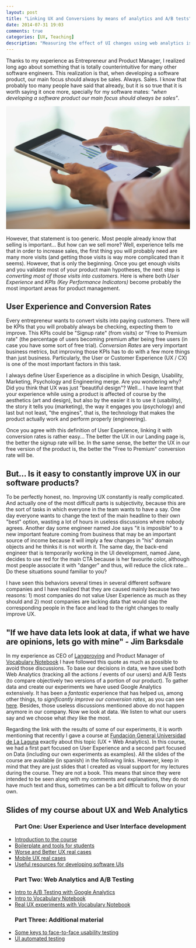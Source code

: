 ```yaml
---
layout: post
title: "Linking UX and Conversions by means of analytics and A/B tests"
date: 2014-07-31 19:03
comments: true
categories: [UX, Teaching]
description: "Measuring the effect of UI changes using web analytics is key to be aware of the how Design, Usability, Marketing, Psychology and Engineering affect UX"
---
```

<p>Thanks to my experience as Entrepreneur and Product Manager, I realized long ago about something that is totally counterintuitive for many other software engineers. This realization is that, when developing a software product, our main focus should always be sales. Always. Sales. I know that probably too many people have said that already, but it is so true that it is worth saying it once more, specially for my software mates: <em>"when developing a software product our main focus should always be sales"</em>.</p>

<img src="/images/sales.jpg" />

<p>However, that statement is too generic. Most people already know that selling is important... But how can we sell more? Well, experience tells me that in order to increase sales, the first thing you will probably need are many more visits (and getting those visits is way more complicated than it seems). However, that is only the beginning. Once you get enough visits and you validate most of your product main hypotheses, the next step is <em>converting most of those visits into customers</em>. Here is where both <em>User Experience</em> and <em>KPIs (Key Performance Indicators)</em> become probably the most important areas for product management.</p>

<!-- More -->

<h2>User Experience and Conversion Rates</h2>

<p>Every entrepreneur wants to convert visits into paying customers. There will be KPIs that you will probably always be checking, expecting them to improve. This KPIs could be "Signup rate" (from visits) or "Free to Premium rate" (the percentage of users becoming premium after being free users (in case you have some sort of free trial). <em>Conversion Rates</em> are very important business metrics, but improving those KPIs has to do with a few more things than just business. Particularly, the User or Customer Experience (UX / CX) is one of the most important factors in this task.</p>

<p>I always define <em<strong>User Experience</strong> as a discipline in which Design, Usability, Marketing, Psychology and Engineering merge</em>. Are you wondering why? Did you think that UX was just "beautiful design"? Well... I have learnt that your experience while using a product is affected of course by the aesthetics (art and design), but also by the easier it is to use it (usability), the story it tells you (marketing), the way it engages you (psychology) and last but not least, "the engines", that is, the technology that makes the product actually work and perform properly (engineering).</p>

<p>Once you agree with this definition of User Experience, linking it with conversion rates is rather easy... The better the UX in our Landing page is, the better the signup rate will be. In the same sense, the better the UX in our free version of the product is, the better the "Free to Premium" conversion rate will be.</p>


<h2>But... Is it easy to constantly improve UX in our software products?</h2>

<p>To be perfectly honest, no. Improving UX constantly is really complicated. And actually one of the most difficult parts is subjectivity, because this are the sort of tasks in which everyone in the team wants to have a say. One day everyone wants to change the text of the main headline to their own "best" option, wasting a lot of hours in useless discussions where nobody agrees. Another day some engineer named Joe says "it is imposible" to a new important feature coming from business that may be an important source of income because it will imply a few changes in "his" domain objects and he thinks it is not worth it. The same day, the back-end engineer that is temporarily working in the UI development, named Jane, decides to use red for the main CTA because is her favourite color, although most people associate it with "danger" and thus, will reduce the click rate... Do these situations sound familiar to you?

<p>I have seen this behaviors several times in several different software companies and I have realized that they are caused mainly because two reasons: 1) most companies do not value User Experience as much as they should and 2) most companies are lacking data that would slap the corresponding people in the face and lead to the right changes to really improve UX.</p>

<h2>"If we have data lets look at data, if what we have are opinions, lets go with mine" - Jim Barksdale</h2>

<p>In my experience as CEO of <a href="http://www.langproving.com">Langproving</a> and Product Manager of <a href="https://www.vocabularynotebook.com">Vocabulary Notebook</a> I have followed this quote as much as possible to avoid those discussions. To base our decisions in data, we have used both Web Analytics (tracking all the actions / events of our users) and A/B Tests (to compare objectively two versions of a portion of our product). To gather data and create our experiments we have used Google Analytics extensively. It has been a <em>fantastic</em> experience that has helped us, among other things, to <em> significantly improve our conversion rates</em>, as you can see <a href="http://www.slideshare.net/romenrg/curso-ux-tenerife-no-maltrates-a-tus-usuarios-fg-ull-da-5-experimentos-reales-la-experiencia-de-vocabulary-notebook">here</a>. Besides, those useless discussions mentioned above do not happen anymore in our company. Now we look at data. We listen to what our users say and we choose what <em>they</em> like the most.</p>

<p>Regarding the link with the results of some of our experiments, it is worth mentioning that recently I gave a course at <a href="www.fg.ull.es">Fundación General Universidad de La Laguna</a> exactly about this topic (UX + Web Analytics). In this course, we had a first part focused on User Experience and a second part focused on Data (including our own experiments as examples). All the slides of the course are available (in spanish) in the following links. However, keep in mind that they are just slides that I created as visual support for my lectures during the course. They are not a book. This means that since they were intended to be seen along with my comments and explanations, they do not have much text and thus, sometimes can be a bit difficult to follow on your own.</p>

<h2>Slides of my course about UX and Web Analytics</h2>
<ul>
<h3>Part One: User Experience and User Interface development</h3>
<li><a href="http://www.slideshare.net/romenrg/curso-ux-tenerife-no-maltrates-a-tus-usuarios">Introduction to the course</a></li>
<li><a href="http://www.slideshare.net/romenrg/curso-ux-fgullromenrg4coding">Boilerplate and tools for students</a></li>
<li><a href="http://www.slideshare.net/romenrg/curso-ux-tenerife-no-maltrates-a-tus-usuarios-fg-ull-da-2-peores-y-mejores-prcticas-en-ux">Worse and Better UX real cases</a></li>
<li><a href="http://www.slideshare.net/romenrg/curso-ux-tenerife-no-maltrates-a-tus-usuarios-fg-ull-da-3-responsive-web-design-rwd-mobile-ux">Mobile UX real cases</a></li>
<li><a href=http://www.slideshare.net/romenrg/curso-ux-fgullromenrg5recursosyayudaproyecto">Useful resources for developing software UIs</a></li>
</ul>
<ul>
<h3>Part Two: Web Analytics and A/B Testing</h3>
<li><a href="http://www.slideshare.net/romenrg/curso-ux-tenerife-no-maltrates-a-tus-usuarios-fg-ull-da-4-introduccin-al-ab-testing-con-google-analytics">Intro to A/B Testing with Google Analytics</a></li>
<li><a href="http://www.slideshare.net/romenrg/langproving-vocabulary-notebook-concurso-emprendedor-xxi">Intro to Vocabulary Notebook</a></li>
<li><a href=http://www.slideshare.net/romenrg/curso-ux-tenerife-no-maltrates-a-tus-usuarios-fg-ull-da-5-experimentos-reales-la-experiencia-de-vocabulary-notebook"">Real UX experiments with Vocabulary Notebook</a></li>
</ul>
<ul>
<h3>Part Three: Additional material</h3>
<li><a href="http://www.slideshare.net/romenrg/curso-ux-tenerife-no-maltrates-a-tus-usuarios-fg-ull-da-5">Some keys to face-to-face usability testing</a></li>
<li><a href="http://www.slideshare.net/romenrg/curso-ux-tenerife-no-maltrates-a-tus-usuarios-fg-ull-da-5-testing-automatizado-de-interfaces-web">UI automated testing</a></li>
</ul>


